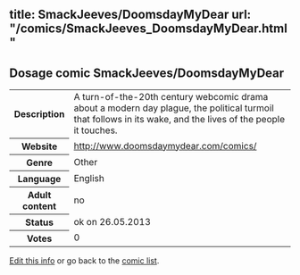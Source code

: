 title: SmackJeeves/DoomsdayMyDear
url: "/comics/SmackJeeves_DoomsdayMyDear.html"
---
Dosage comic SmackJeeves/DoomsdayMyDear
-----------------------------------------

<p id="msg"></p>
<script type="text/javascript">
if (window.location.search === '?edit_info_mail=sent_ok') {
  var elem = document.getElementById("msg");
  elem.innerHTML = 'Edited information sucessfully sent for review, which is usually done daily. Thanks!';
  elem.className = 'ok';
}
</script>
<table class="comicinfo">
<tr>
<th>Description</th><td>A turn-of-the-20th century webcomic drama about a modern day plague, the political turmoil that follows in its wake, and the lives of the people it touches.</td>
</tr>
<tr>
<th>Website</th><td><a href="http://www.doomsdaymydear.com/comics/">http://www.doomsdaymydear.com/comics/</a></td>
</tr>
<tr>
<th>Genre</th><td>Other</td>
</tr>
<tr>
<th>Language</th><td>English</td>
</tr>
<tr>
<th>Adult content</th><td>no</td>
</tr>
<tr>
<th>Status</th><td>ok on 26.05.2013</td>
</tr>
<tr>
<th>Votes</th><td>0</td>
</tr>
</table>

[Edit this info](SmackJeeves_DoomsdayMyDear_edit.html) or go back to the [comic list](../comic-index.html).
